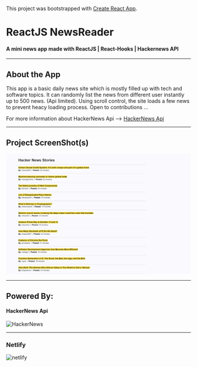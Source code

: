 This project was bootstrapped with [Create React App](https://github.com/facebook/create-react-app).


# ReactJS NewsReader

#### A mini news app made with ReactJS | React-Hooks | Hackernews API #####

--- 

## About the App

This app is a basic daily news site which is mostly filled up with tech and software topics. It can randomly list the news from different user instantly up to 500 news. (Api limited). Using scroll control, the site loads a few news to prevent heacy loading process. Open to contributions ...  

For more information about HackerNews Api --> [HackerNews Api](https://github.com/HackerNews/API)

---

## Project ScreenShot(s)

![MainPage](https://github.com/Bgstatic/ReactJS-NewsReader/blob/master/img/MainPage.png)

---

## Powered By:

#### HackerNews Api
 
![HackerNews](https://d3nb9u6x572n0.cloudfront.net/packs/media/images/logo-hn-search-a822432b.png)
 
---

### Netlify

![netlify](https://blog.back4app.com/wp-content/uploads/2019/11/netlify-alternatives-1140x515.png)


